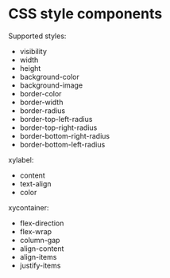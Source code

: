 # CSS style components

Supported styles:

- visibility
- width
- height
- background-color
- background-image
- border-color
- border-width
- border-radius
- border-top-left-radius
- border-top-right-radius
- border-bottom-right-radius
- border-bottom-left-radius

xylabel:

- content
- text-align
- color

xycontainer:

- flex-direction
- flex-wrap
- column-gap
- align-content
- align-items
- justify-items

